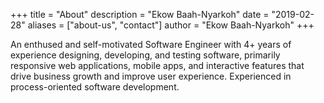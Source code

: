 +++
title = "About"
description = "Ekow Baah-Nyarkoh"
date = "2019-02-28"
aliases = ["about-us", "contact"]
author = "Ekow Baah-Nyarkoh"
+++

An enthused and self-motivated Software Engineer with 4+ years of experience designing, developing, and testing software, primarily responsive web applications, mobile apps, and interactive features that drive business growth and improve user experience. Experienced in process-oriented software development.
